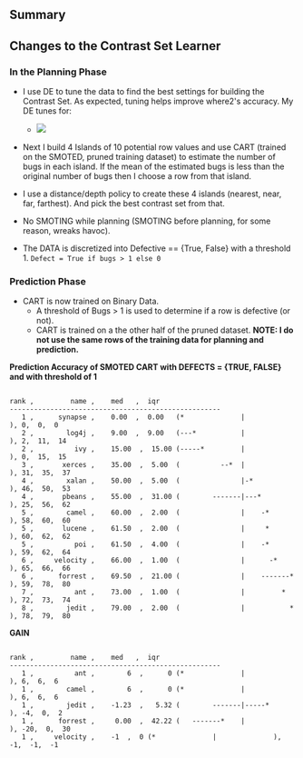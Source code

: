 ## Summary 


## Changes to the Contrast Set Learner

### In the Planning Phase

+ I use DE to tune the data to find the best settings for building the Contrast Set. As expected, tuning helps improve where2's accuracy. My DE tunes for:
  +  ![](_img/params)

+ Next I build 4 Islands of 10 potential row values and use CART (trained on the SMOTED, pruned training dataset) to estimate the number of bugs in each island. If the mean of the estimated bugs is less than the original number of bugs then I choose a row from that island.
 - I use a distance/depth policy to create these 4 islands (nearest, near, far, farthest). And pick the best contrast set from that.

+ No SMOTING while planning (SMOTING before planning, for some reason, wreaks havoc).

+ The DATA is discretized into Defective == {True, False} with a threshold 1. ```Defect = True if bugs > 1 else 0```

### Prediction Phase
+ CART is now trained on Binary Data.
  - A threshold of Bugs > 1 is used to determine if a row is defective (or not).
  - CART is trained on a the other half of the pruned dataset. **NOTE: I do not use the same rows of the training data for planning and prediction.**



**Prediction Accuracy of SMOTED CART with DEFECTS = {TRUE, FALSE} and with threshold of 1**
```

rank ,         name ,    med   ,  iqr 
----------------------------------------------------
   1 ,      synapse ,    0.00  ,  0.00   (*              |              ), 0,  0,  0
   2 ,        log4j ,    9.00  ,  9.00   (---*           |              ), 2,  11,  14
   2 ,          ivy ,    15.00  ,  15.00 (-----*         |              ), 0,  15,  15
   3 ,       xerces ,    35.00  ,  5.00  (          --*  |              ), 31,  35,  37
   4 ,        xalan ,    50.00  ,  5.00  (               |-*            ), 46,  50,  53
   4 ,       pbeans ,    55.00  ,  31.00 (        -------|---*          ), 25,  56,  62
   5 ,        camel ,    60.00  ,  2.00  (               |    -*        ), 58,  60,  60
   5 ,       lucene ,    61.50  ,  2.00  (               |     *        ), 60,  62,  62
   5 ,          poi ,    61.50  ,  4.00  (               |    -*        ), 59,  62,  64
   6 ,     velocity ,    66.00  ,  1.00  (               |      -*      ), 65,  66,  66
   6 ,      forrest ,    69.50  ,  21.00 (               |    -------*  ), 59,  78,  80
   7 ,          ant ,    73.00  ,  1.00  (               |         *    ), 72,  73,  74
   8 ,        jedit ,    79.00  ,  2.00  (               |           *  ), 78,  79,  80
```

**GAIN**
```

rank ,         name ,    med   ,  iqr
----------------------------------------------------
   1 ,          ant ,        6  ,      0 (*              |              ), 6,  6,  6
   1 ,        camel ,        6  ,      0 (*              |              ), 6,  6,  6
   1 ,        jedit ,    -1.23  ,   5.32 (        -------|-----*        ), -4,  0,  2
   1 ,      forrest ,     0.00  ,  42.22 (   -------*    |              ), -20,  0,  30
   1 ,     velocity ,    -1  ,  0 (*              |              ), -1,  -1,  -1

